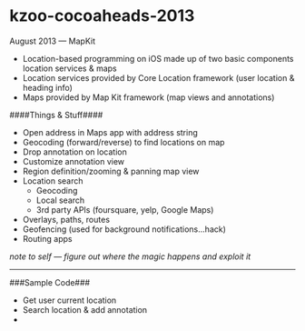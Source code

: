 kzoo-cocoaheads-2013
====================

August 2013 — MapKit

* Location-based programming on iOS made up of two basic components location services & maps
* Location services provided by Core Location framework (user location & heading info)
* Maps provided by Map Kit framework (map views and annotations)

####Things & Stuff####
* Open address in Maps app with address string
* Geocoding (forward/reverse) to find locations on map
* Drop annotation on location
* Customize annotation view
* Region definition/zooming & panning map view
* Location search
	* Geocoding
	* Local search
	* 3rd party APIs (foursquare, yelp, Google Maps)
* Overlays, paths, routes
* Geofencing (used for background notifications...hack)
* Routing apps

*note to self — figure out where the magic happens and exploit it*

---

###Sample Code###
* Get user current location
* Search location & add annotation
* 